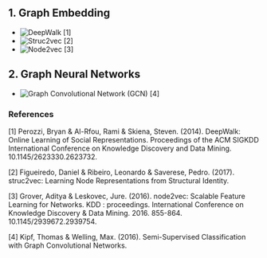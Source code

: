 ## 1. Graph Embedding

- ![DeepWalk [1]](https://github.com/paulosantosneto/GNNs/tree/main/graph_embeddings/deepwalk)
- ![Struc2vec [2]](https://github.com/paulosantosneto/GNNs/tree/main/graph_embeddings/struc2vec)
- ![Node2vec [3]](https://github.com/paulosantosneto/GNNs/tree/main/graph_embeddings/node2vec)

## 2. Graph Neural Networks

- ![Graph Convolutional Network (GCN) [4]](https://github.com/paulosantosneto/GNNs/tree/main/graph_neural_networks/gcn)


### References

[1] Perozzi, Bryan & Al-Rfou, Rami & Skiena, Steven. (2014). DeepWalk: Online Learning of Social Representations. Proceedings of the ACM SIGKDD International Conference on Knowledge Discovery and Data Mining. 10.1145/2623330.2623732. 

[2] Figueiredo, Daniel & Ribeiro, Leonardo & Saverese, Pedro. (2017). struc2vec: Learning Node Representations from Structural Identity. 

[3] Grover, Aditya & Leskovec, Jure. (2016). node2vec: Scalable Feature Learning for Networks. KDD : proceedings. International Conference on Knowledge Discovery & Data Mining. 2016. 855-864. 10.1145/2939672.2939754.

[4] Kipf, Thomas & Welling, Max. (2016). Semi-Supervised Classification with Graph Convolutional Networks. 

